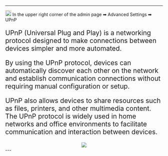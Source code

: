 <style>
    .text {
        font-size: 21px; 
    }
</style>
---
<img src="/images/weizhi01.png" width="19" height="19">&nbsp;In the upper right corner of the admin page ➡ Advanced Settings  ➡ UPnP
<p class="text">
UPnP (Universal Plug and Play) is a networking protocol designed to make connections between devices simpler and more automated. 
</p>
<p class="text">
By using the UPnP protocol, devices can automatically discover each other on the network and establish communication connections without requiring manual configuration or setup. 
</p>
<p class="text">
UPnP also allows devices to share resources such as files, printers, and other multimedia content. The UPnP protocol is widely used in home networks and office environments to facilitate communication and interaction between devices.
</p>
<div style="text-align: center;">
    <img class="boxshadow" src="/images/upnp.png">
</div>
---